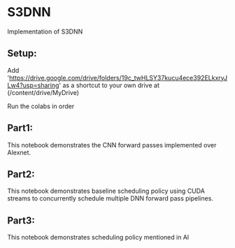 # S3DNN
Implementation of S3DNN

## Setup:
Add 'https://drive.google.com/drive/folders/19c_twHLSY37kucu4ece392ELkxryJLw4?usp=sharing' as a shortcut to your own drive at (/content/drive/MyDrive)

Run the colabs in order
## Part1:
This notebook demonstrates the CNN forward passes implemented over Alexnet.

## Part2:
This notebook demonstrates baseline scheduling policy using CUDA streams to concurrently schedule multiple DNN forward pass pipelines.

## Part3:
This notebook demonstrates  scheduling policy mentioned in Al
